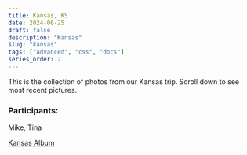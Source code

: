 ```yaml
---
title: Kansas, KS
date: 2024-06-25
draft: false
description: "Kansas"
slug: "kansas"
tags: ["advanced", "css", "docs"]
series_order: 2
---
```


This is the collection of photos from our Kansas trip. Scroll down to see most recent pictures.

### Participants:
Mike, Tina

[Kansas Album](https://photos.app.goo.gl/QSYuM0jtdHgvAo8L2)
